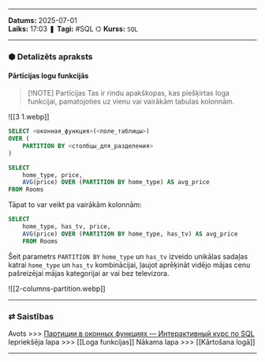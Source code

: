 ___
**Datums:** 2025-07-01   
**Laiks:** 17:03 
❚ **Tagi:** #SQL 
⌬ **Kurss:**  `SQL`

---
### ⬢ Detalizēts apraksts
#### Pārtīcijas logu funkcijās

> [!NOTE] Partīcijas
> Tas ir rindu apakškopas, kas piešķirtas loga funkcijai, pamatojoties uz vienu vai vairākām tabulas kolonnām.

![[3 1.webp]]

```sql
SELECT <оконная_функция>(<поле_таблицы>)
OVER (
    PARTITION BY <столбцы_для_разделения>
)
```

```sql
SELECT
    home_type, price,
    AVG(price) OVER (PARTITION BY home_type) AS avg_price
FROM Rooms
```

Tāpat to var veikt pa vairākām kolonnām:

```sql
SELECT
    home_type, has_tv, price,
    AVG(price) OVER (PARTITION BY home_type, has_tv) AS avg_price
    FROM Rooms
```

Šeit parametrs `PARTITION BY` `home_type` un `has_tv` izveido unikālas sadaļas katrai `home_type` un `has_tv` kombinācijai, ļaujot aprēķināt vidējo mājas cenu pašreizējai mājas kategorijai ar vai bez televizora.

![[2-columns-partition.webp]]

---
### ⇄ Saistības
Avots >>> [Партиции в оконных функциях — Интерактивный курс по SQL](https://sql-academy.org/ru/guide/partitions)
Iepriekšēja lapa >>> [[Loga funkcijas]]
Nākama lapa >>> [[Kārtošana logā]]
___